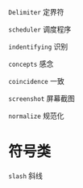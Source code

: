 `Delimiter` 定界符

`scheduler` 调度程序

`indentifying` 识别

`concepts` 感念

`coincidence` 一致

`screenshot` 屏幕截图

`normalize` 规范化

# 符号类
`slash` 斜线
